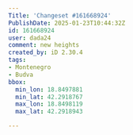 ```yaml
---
Title: 'Changeset #161668924'
PublishDate: 2025-01-23T10:44:32Z
id: 161668924
user: dada24
comment: new heights
created_by: iD 2.30.4
tags:
- Montenegro
- Budva
bbox:
  min_lon: 18.8497881
  min_lat: 42.2918767
  max_lon: 18.8498119
  max_lat: 42.2918943

---
```

